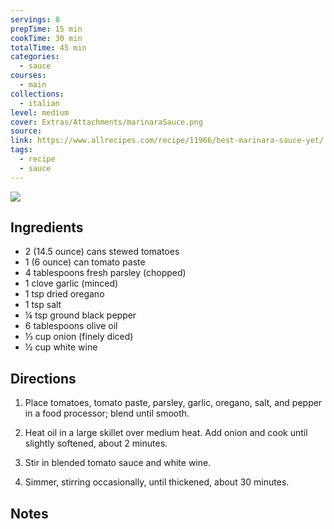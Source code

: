 ```yaml
---
servings: 8
prepTime: 15 min
cookTime: 30 min
totalTime: 45 min
categories:
  - sauce
courses:
  - main
collections:
  - italian
level: medium
cover: Extras/Attachments/marinaraSauce.png
source:
link: https://www.allrecipes.com/recipe/11966/best-marinara-sauce-yet/
tags:
  - recipe
  - sauce
---
```


![](Extras/Attachments/marinaraSauce.png)


## Ingredients

- 2 (14.5 ounce) cans stewed tomatoes
- 1 (6 ounce) can tomato paste
- 4 tablespoons fresh parsley (chopped)
- 1 clove garlic (minced)
- 1 tsp dried oregano
- 1 tsp salt
- ¼ tsp ground black pepper
- 6 tablespoons olive oil
- ⅓ cup onion (finely diced)
- ½ cup white wine


## Directions

1. Place tomatoes, tomato paste, parsley, garlic, oregano, salt, and pepper in a food processor; blend until smooth.

2. Heat oil in a large skillet over medium heat. Add onion and cook until slightly softened, about 2 minutes.

3. Stir in blended tomato sauce and white wine.

4. Simmer, stirring occasionally, until thickened, about 30 minutes.


## Notes

